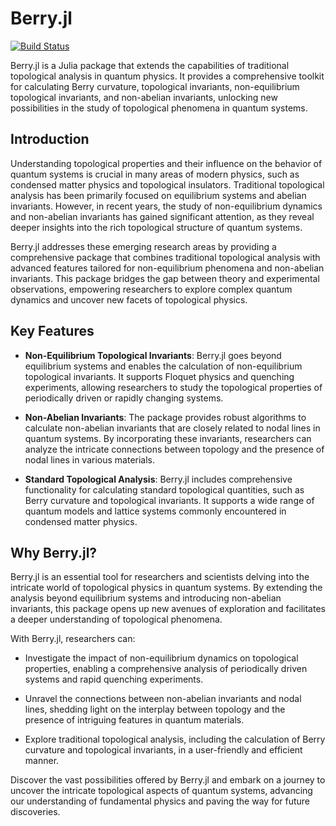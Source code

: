 # Berry.jl

[![Build Status](https://github.com/volkerkarle/Berry.jl/actions/workflows/CI.yml/badge.svg?branch=main)](https://github.com/volkerkarle/Berry.jl/actions/workflows/CI.yml?query=branch%3Amain)

Berry.jl is a Julia package that extends the capabilities of traditional topological analysis in quantum physics. It provides a comprehensive toolkit for calculating Berry curvature, topological invariants, non-equilibrium topological invariants, and non-abelian invariants, unlocking new possibilities in the study of topological phenomena in quantum systems.

## Introduction

Understanding topological properties and their influence on the behavior of quantum systems is crucial in many areas of modern physics, such as condensed matter physics and topological insulators. Traditional topological analysis has been primarily focused on equilibrium systems and abelian invariants. However, in recent years, the study of non-equilibrium dynamics and non-abelian invariants has gained significant attention, as they reveal deeper insights into the rich topological structure of quantum systems.

Berry.jl addresses these emerging research areas by providing a comprehensive package that combines traditional topological analysis with advanced features tailored for non-equilibrium phenomena and non-abelian invariants. This package bridges the gap between theory and experimental observations, empowering researchers to explore complex quantum dynamics and uncover new facets of topological physics.

## Key Features

- **Non-Equilibrium Topological Invariants**: Berry.jl goes beyond equilibrium systems and enables the calculation of non-equilibrium topological invariants. It supports Floquet physics and quenching experiments, allowing researchers to study the topological properties of periodically driven or rapidly changing systems.

- **Non-Abelian Invariants**: The package provides robust algorithms to calculate non-abelian invariants that are closely related to nodal lines in quantum systems. By incorporating these invariants, researchers can analyze the intricate connections between topology and the presence of nodal lines in various materials.

- **Standard Topological Analysis**: Berry.jl includes comprehensive functionality for calculating standard topological quantities, such as Berry curvature and topological invariants. It supports a wide range of quantum models and lattice systems commonly encountered in condensed matter physics.

## Why Berry.jl?

Berry.jl is an essential tool for researchers and scientists delving into the intricate world of topological physics in quantum systems. By extending the analysis beyond equilibrium systems and introducing non-abelian invariants, this package opens up new avenues of exploration and facilitates a deeper understanding of topological phenomena.

With Berry.jl, researchers can:

- Investigate the impact of non-equilibrium dynamics on topological properties, enabling a comprehensive analysis of periodically driven systems and rapid quenching experiments.

- Unravel the connections between non-abelian invariants and nodal lines, shedding light on the interplay between topology and the presence of intriguing features in quantum materials.

- Explore traditional topological analysis, including the calculation of Berry curvature and topological invariants, in a user-friendly and efficient manner.

Discover the vast possibilities offered by Berry.jl and embark on a journey to uncover the intricate topological aspects of quantum systems, advancing our understanding of fundamental physics and paving the way for future discoveries.
